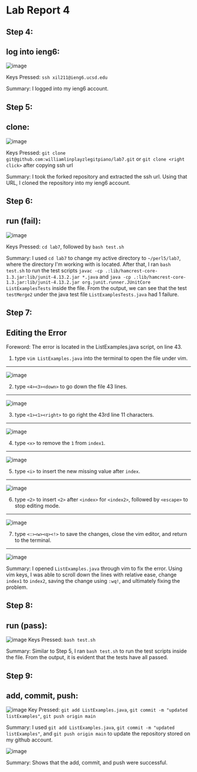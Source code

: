 # Lab Report 4

## Step 4:

**log into ieng6:**
---

![image](https://github.com/williamlinplayzlegitpiano/15Llabreports/assets/55766910/7a10a252-44ee-4899-bc26-74f9c9486872)

Keys Pressed: `ssh xil211@ieng6.ucsd.edu`

Summary: I logged into my ieng6 account.

## Step 5:

**clone:**
---

![image](https://github.com/williamlinplayzlegitpiano/15Llabreports/assets/55766910/0e5cc96e-9b0a-4e27-943a-ab1aa9163405)

Keys Pressed: `git clone git@github.com:williamlinplayzlegitpiano/lab7.git` or `git clone <right click>` after copying ssh url

Summary: I took the forked repository and extracted the ssh url. Using that URL, I cloned the repository into my ieng6 account.

## Step 6:

**run (fail):**
---

![image](https://github.com/williamlinplayzlegitpiano/15Llabreports/assets/55766910/f3d854d0-8336-4a20-a903-2b96015e348a)

Keys Pressed: `cd lab7`, followed by `bash test.sh`

Summary: I used `cd lab7` to change my active directory to `~/perl5/lab7`, where the directory I'm working with is located. After that, I ran `bash test.sh` to run the test scripts `javac -cp .:lib/hamcrest-core-1.3.jar:lib/junit-4.13.2.jar *.java` and `java -cp .:lib/hamcrest-core-1.3.jar:lib/junit-4.13.2.jar org.junit.runner.JUnitCore ListExamplesTests` inside the file. From the output, we can see that the test `testMerge2` under the java test file `ListExamplesTests.java` had 1 failure. 

## Step 7:

**Editing the Error**
---

Foreword: The error is located in the ListExamples.java script, on line 43. 

1. type `vim ListExamples.java` into the terminal to open the file under vim.
---
![image](https://github.com/williamlinplayzlegitpiano/15Llabreports/assets/55766910/74e54f5b-d224-4db7-9867-e3de4de5116d)

2. type `<4><3><down>` to go down the file 43 lines.
---
![image](https://github.com/williamlinplayzlegitpiano/15Llabreports/assets/55766910/79d54a0e-bcc2-4d07-9298-e91a664c16f5)

3. type `<1><1><right>` to go right the 43rd line 11 characters.
---
![image](https://github.com/williamlinplayzlegitpiano/15Llabreports/assets/55766910/2087d7c4-9027-4e0a-8101-6464cd7222da)

4. type `<x>` to remove the `1` from `index1`.
---
![image](https://github.com/williamlinplayzlegitpiano/15Llabreports/assets/55766910/c8ac37e6-f31e-4033-8ad8-aab30aeac9a7)

5. type `<i>` to insert the new missing value after `index`.
---
![image](https://github.com/williamlinplayzlegitpiano/15Llabreports/assets/55766910/161e25a2-962e-42b2-aa30-019640299a7f)

6. type `<2>` to insert `<2>` after `<index>` for `<index2>`, followed by `<escape>` to stop editing mode.
---
![image](https://github.com/williamlinplayzlegitpiano/15Llabreports/assets/55766910/e686747d-717b-425c-b8fe-b66dd807dd85)

7. type `<:><w><q><!>` to save the changes, close the vim editor, and return to the terminal.
---
![image](https://github.com/williamlinplayzlegitpiano/15Llabreports/assets/55766910/e13337e2-af83-4119-9f3a-2a32c3f9c926)

Summary: I opened `ListExamples.java` through vim to fix the error. Using vim keys, I was able to scroll down the lines with relative ease, change `index1` to `index2`, saving the change using `:wq!`, and ultimately fixing the problem.

## Step 8:

**run (pass):**
---

![image](https://github.com/williamlinplayzlegitpiano/15Llabreports/assets/55766910/dd6d3812-9cad-4f29-ab08-f4e790b1359f)
Keys Pressed: `bash test.sh`

Summary: Similar to Step 5, I ran `bash test.sh` to run the test scripts inside the file. From the output, it is evident that the tests have all passed.

## Step 9:

**add, commit, push:**
---
![image](https://github.com/williamlinplayzlegitpiano/15Llabreports/assets/55766910/8dea82c4-c73a-4755-a369-c3d1cc131eef)
Key Pressed: `git add ListExamples.java`, `git commit -m "updated listExamples"`, `git push origin main`

Summary: I used `git add ListExamples.java`, `git commit -m "updated listExamples"`, and `git push origin main` to update the repository stored on my github account.

![image](https://github.com/williamlinplayzlegitpiano/15Llabreports/assets/55766910/7b973a12-b73f-4c0f-aca0-0ca84ab0d294)

Summary: Shows that the add, commit, and push were successful.
